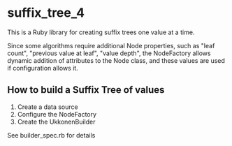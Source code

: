 # suffix_tree_4

This is a Ruby library for creating suffix trees one value at a time.

Since some algorithms require additional Node properties, such as "leaf count", "previous value at leaf", 
"value depth", the NodeFactory allows dynamic addition of attributes to the Node class, and these values are
used if configuration allows it.

## How to build a Suffix Tree of values

1. Create a data source
2. Configure the NodeFactory
3. Create the UkkonenBuilder

See builder_spec.rb for details
